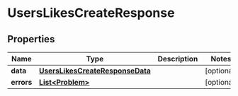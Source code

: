 

# UsersLikesCreateResponse


## Properties

Name | Type | Description | Notes
------------ | ------------- | ------------- | -------------
**data** | [**UsersLikesCreateResponseData**](UsersLikesCreateResponseData.md) |  |  [optional]
**errors** | [**List&lt;Problem&gt;**](Problem.md) |  |  [optional]



